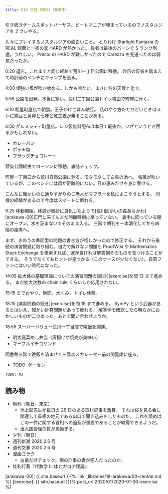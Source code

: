 ```yaml
---
title: 610 日目（晴れ）（執筆中）
---
```


引き続きゲームスポットバーサス。ビートマニアが埋まっているのでノスタルジアを 2 クレやる。

久々にプレイするノスタルジアの面白いこと。
とりわけ Starlight Fantasia の REAL 譜面と一夜の恋 HARD が熱かった。
後者は最後のバーンで S ランク到達。うれしい。
Presto の HARD が難しかったので Carezza を見送ったのは弱気だったか。

0:20 退店。これまでと同じ経路で荒川一丁目公園に移動。
昨日の反省を踏まえて時計前のベンチにキャンプを張る。

4:00 頃強い風が吹き始める。しかも冷たい。まさに冬の天候と化す。

5:55 公園を出発。本当に寒い。荒川二丁目公園トイレ経由で町屋に行く。

6:10 松屋町屋店で朝食。玉子かけごはん納豆。
私のやり方だとひどいときはメシに納豆と黄卵と七味と紅生姜が乗ることがある。

6:50 グルメシティ町屋店。レジ袋無料配布は本日で最後か。いざというとき困るかもしれない。

* カレーパン
* ポテチ塩
* ブラックチョコレート

藍染公園経由でローソンに移動。雑誌チェック。

町屋一丁目口から荒川自然公園に登る。モタモタして白鳥の池へ。
強風が吹いているが、このベンチには風が奇跡的にない。日の恵みだけを身に受ける。

こんなに暖かいのに通りすがりのご老人がマフラーを私によこそうとする。
同様の経験があるので今度はスマートに断れる。

9:25 移動開始。体調が微妙に良化したようで[荒川区ゆいの森あらかわ][arakawa-00]正門に来てもまだ開館時刻に至っていない。
裏手に回っている間にオープン。水を汲まないでそのまま入る。
三階で朝刊を一本消化してから四階の座席へ。

まず、きのうの準同型の問題の書き方が怪しかったので修正する。
それから後続の演習問題に取り組む。自力で解けない問題も ProofWiki や
Mathematics Stack Exchange を検索すれば、運が良ければ解答例そのものを見つけることができる。
そうでなくてもヒントが見つかる（このケースが少なくない）。自習ファンにはいい時代になった。

14:05 拡大体の基礎理論についての演習問題の[続き][exercise]を問 13 まで進める。
まだ拡大次数の chain rule くらいしか応用されない。

15:15 までおやつ、新聞、水くみ、トイレ休憩。

18:15 [演習問題の続き][exercise]を問 18 まで進める。
SymPy という武器があるとはいえ、細かい計算問題があって疲れる。
解答例を確認したら明らかにおかしいものが二つあった。あとで問い合わせようか。

18:55 スーパーバリュー荒川一丁目店で晩飯を調達。

* 明太高菜めし弁当（唐揚げや焼売が美味い）
* マーブルイチゴサンド

図書館五階で晩飯を済ませて三階エスカレーター前の閲覧席に座る。

* TODO: ゲーセン

```text
TODO: MJ
```

## 読み物

* 朝刊（朝日、東京）
  * 池上彰先生が毎日の 26 日のある取材記事を激賞。
    それは桜を見る会に関連して首相の地元である山口で聞き込みをしたものだ。
    これを読めばこの一件に関する首相への追及が重要であることが納得できるようだ。
  * 出入国管理の質が悪過ぎる。
* 夕刊（朝日）
* 週刊新潮 2020.2.6 号
* 週刊文春 2020.2.6 号
* 漫画ゴラク
  * 白竜だけチェック。例の刑事の妻が犯人だったのか。
* 桂利行著『代数学 III 体とガロア理論』

[arakawa-00]: {{ site.baseurl }}{% link _libraries/18-arakawa/00-central.md %}
[exercise]: {{ site.baseurl }}{% post_url 2020/01/2020-01-30-exercise %}
